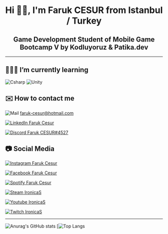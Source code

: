 <h1 align="center">Hi 👋🏻, I'm Faruk CESUR from Istanbul / Turkey</h1>
<h2 align="center">Game Development Student of Mobile Game Bootcamp V by Kodluyoruz & Patika.dev</h2>





---
## 👨🏻‍💻 I’m currently learning

![Csharp](https://i.ibb.co/fQHDQRp/Background.png)
![Unity](https://i.ibb.co/qCnfWw9/Background-1.png)


## ✉️ How to contact me

![Mail](https://i.ibb.co/wYK4D81/iconfinder-6296671-microsoft-office-office365-outlook-icon-32px.png)
<a href="mailto:faruk-cesur@hotmail.com"> faruk-cesur@hotmail.com </a>

[![LinkedIn](https://i.ibb.co/3fHd1cc/linkedin-socialnetwork-17441.png) Faruk Cesur](https://www.linkedin.com/in/faruk-cesur/)

[![Discord](https://i.ibb.co/LY0rmr5/dc.png) Faruk CESUR#4527](https://discordapp.com/users/740301788015755304/)

## 📷 Social Media

[![Instagram](https://i.ibb.co/VBFN4DG/instagram-1.png) Faruk Cesur](https://www.instagram.com/farukces/)

[![Facebook](https://i.ibb.co/QC9Vp8M/fb.png) Faruk Cesur](https://www.facebook.com/farukces/)

[![Spotify](https://i.ibb.co/cJ3yB7P/spot.png) Faruk Cesur](https://open.spotify.com/user/11132803815)

[![Steam](https://i.ibb.co/M7cTNVL/iconfinder-4177739-games-gaming-steam-icon-32px.png) IronicaS](https://steamcommunity.com/id/IronicaS/)

[![Youtube](https://i.ibb.co/vQSKjjS/ytube.png) IronicaS](https://www.youtube.com/IronicaS1)

[![Twitch](https://i.ibb.co/HHHRf7j/tw.png) IronicaS](https://www.twitch.tv/ironicas)


----

![Anurag's GitHub stats](https://github-readme-stats.vercel.app/api?username=faruk-cesur&show_icons=true&theme=radical)
[![Top Langs](https://github-readme-stats.vercel.app/api/top-langs/?username=faruk-cesur&show_icons=true&theme=radical)

<!--
**faruk-cesur/faruk-cesur** is a ✨ _special_ ✨ repository because its `README.md` (this file) appears on your GitHub profile.

Here are some ideas to get you started:

- 🔭 I’m currently working on ...
- 🌱 I’m currently learning ...
- 👯 I’m looking to collaborate on ...
- 🤔 I’m looking for help with ...
- 💬 Ask me about ...
- 📫 How to reach me: ...
- 😄 Pronouns: ...
- ⚡ Fun fact: ...
-->
